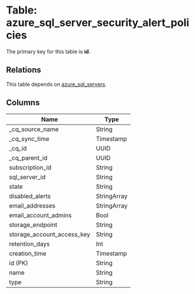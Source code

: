 # Table: azure_sql_server_security_alert_policies



The primary key for this table is **id**.

## Relations
This table depends on [azure_sql_servers](azure_sql_servers.md).

## Columns
| Name          | Type          |
| ------------- | ------------- |
|_cq_source_name|String|
|_cq_sync_time|Timestamp|
|_cq_id|UUID|
|_cq_parent_id|UUID|
|subscription_id|String|
|sql_server_id|String|
|state|String|
|disabled_alerts|StringArray|
|email_addresses|StringArray|
|email_account_admins|Bool|
|storage_endpoint|String|
|storage_account_access_key|String|
|retention_days|Int|
|creation_time|Timestamp|
|id (PK)|String|
|name|String|
|type|String|